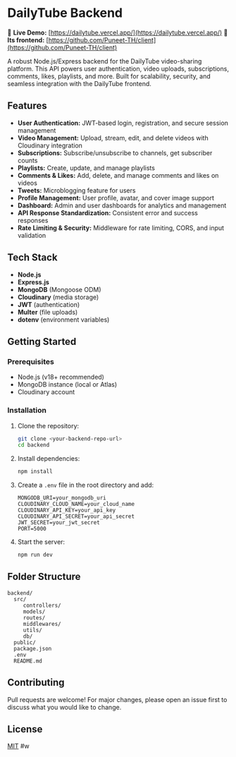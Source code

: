 # DailyTube Backend

🚀 **Live Demo:** [https://dailytube.vercel.app/](https://dailytube.vercel.app/)
🚀 **Its frontend:** [https://github.com/Puneet-TH/client](https://github.com/Puneet-TH/client)


A robust Node.js/Express backend for the DailyTube video-sharing platform. This API powers user authentication, video uploads, subscriptions, comments, likes, playlists, and more. Built for scalability, security, and seamless integration with the DailyTube frontend.

## Features
- **User Authentication:** JWT-based login, registration, and secure session management
- **Video Management:** Upload, stream, edit, and delete videos with Cloudinary integration
- **Subscriptions:** Subscribe/unsubscribe to channels, get subscriber counts
- **Playlists:** Create, update, and manage playlists
- **Comments & Likes:** Add, delete, and manage comments and likes on videos
- **Tweets:** Microblogging feature for users
- **Profile Management:** User profile, avatar, and cover image support
- **Dashboard:** Admin and user dashboards for analytics and management
- **API Response Standardization:** Consistent error and success responses
- **Rate Limiting & Security:** Middleware for rate limiting, CORS, and input validation

## Tech Stack
- **Node.js**
- **Express.js**
- **MongoDB** (Mongoose ODM)
- **Cloudinary** (media storage)
- **JWT** (authentication)
- **Multer** (file uploads)
- **dotenv** (environment variables)

## Getting Started

### Prerequisites
- Node.js (v18+ recommended)
- MongoDB instance (local or Atlas)
- Cloudinary account

### Installation
1. Clone the repository:
	```bash
	git clone <your-backend-repo-url>
	cd backend
	```
2. Install dependencies:
	```bash
	npm install
	```
3. Create a `.env` file in the root directory and add:
	```env
	MONGODB_URI=your_mongodb_uri
	CLOUDINARY_CLOUD_NAME=your_cloud_name
	CLOUDINARY_API_KEY=your_api_key
	CLOUDINARY_API_SECRET=your_api_secret
	JWT_SECRET=your_jwt_secret
	PORT=5000
	```
4. Start the server:
	```bash
	npm run dev
	```
## Folder Structure
```
backend/
  src/
	 controllers/
	 models/
	 routes/
	 middlewares/
	 utils/
	 db/
  public/
  package.json
  .env
  README.md
```

## Contributing
Pull requests are welcome! For major changes, please open an issue first to discuss what you would like to change.

## License
[MIT](LICENSE)
#w